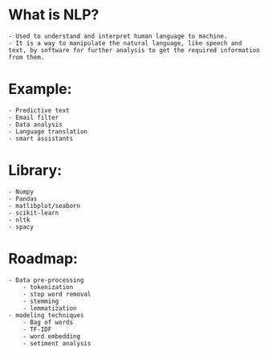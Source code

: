 # What is NLP?

    - Used to understand and interpret human language to machine.
    - It is a way to manipulate the natural language, like speech and text, by software for further analysis to get the required information from them.

# Example:

    - Predictive text
    - Email filter
    - Data analysis
    - Language translation
    - smart assistants

# Library:

    - Numpy
    - Pandas
    - matlibplot/seaborn
    - scikit-learn
    - nltk
    - spacy

# Roadmap:

    - Data pre-processing
    	- tokenization
    	- stop word removal
    	- stemming
    	- lemmatization
    - modeling techniques
    	- Bag of words
    	- TF-IDF
    	- word embedding
    	- setiment analysis

